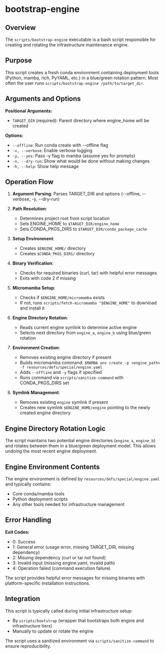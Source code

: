 # bootstrap-engine

## Overview

The `scripts/bootstrap-engine` executable is a bash script responsible for creating and rotating the infrastructure maintenance engine.

## Purpose

This script creates a fresh conda environment containing deployment tools (Python, mamba, rich, PyYAML, etc.) in a blue/green rotation pattern.
Most often the user runs `scripts/bootstrap-engine /path/to/target_dir`.

## Arguments and Options

**Positional Arguments:**
- `TARGET_DIR` (required): Parent directory where engine_home will be created

**Options:**
- `--offline`: Run conda create with --offline flag
- `-v, --verbose`: Enable verbose logging
- `-y, --yes`: Pass -y flag to mamba (assume yes for prompts)
- `-n, --dry-run`: Show what would be done without making changes
- `-h, --help`: Show help message

## Operation Flow

1. **Argument Parsing**: Parses TARGET_DIR and options (--offline, --verbose, -y, --dry-run)

2. **Path Resolution**:
   - Determines project root from script location
   - Sets ENGINE_HOME to `$TARGET_DIR/engine_home`
   - Sets CONDA_PKGS_DIRS to `$TARGET_DIR/conda_package_cache`

3. **Setup Environment**:
   - Creates `$ENGINE_HOME/` directory
   - Creates `$CONDA_PKGS_DIRS/` directory

4. **Binary Verification**:
   - Checks for required binaries (curl, tar) with helpful error messages
   - Exits with code 2 if missing

5. **Micromamba Setup**:
   - Checks if `$ENGINE_HOME/micromamba` exists
   - If not, runs `scripts/fetch-micromamba "$ENGINE_HOME"` to download and install it

6. **Engine Directory Rotation**:
   - Reads current engine symlink to determine active engine
   - Selects next directory from `engine_a`, `engine_b` using blue/green rotation

7. **Environment Creation**:
   - Removes existing engine directory if present
   - Builds micromamba command: `$MAMBA env create -p <engine_path> -f resources/defs/special/engine.yaml`
   - Adds `--offline` and `-y` flags if specified
   - Runs command via `scripts/sanitize-command` with CONDA_PKGS_DIRS set

8. **Symlink Management**:
   - Removes existing `engine` symlink if present
   - Creates new symlink `$ENGINE_HOME/engine` pointing to the newly created engine directory

## Engine Directory Rotation Logic

The script maintains two potential engine directories (`engine_a`, `engine_b`) and rotates between them in a blue/green deployment model.
This allows undoing the most recent engine deployment.

## Engine Environment Contents

The engine environment is defined by `resources/defs/special/engine.yaml` and typically contains:
- Core conda/mamba tools
- Python deployment scripts
- Any other tools needed for infrastructure management

## Error Handling

**Exit Codes:**
- 0: Success
- 1: General error (usage error, missing TARGET_DIR, missing dependency)
- 2: Missing dependency (curl or tar not found)
- 3: Invalid input (missing engine.yaml, invalid path)
- 4: Operation failed (command execution failure)

The script provides helpful error messages for missing binaries with platform-specific installation instructions.

## Integration

This script is typically called during initial infrastructure setup:
- By `scripts/bootstrap` (wrapper that bootstraps both engine and infrastructure tiers)
- Manually to update or rotate the engine

The script uses a sanitized environment via `scripts/sanitize-command` to ensure reproducibility.
